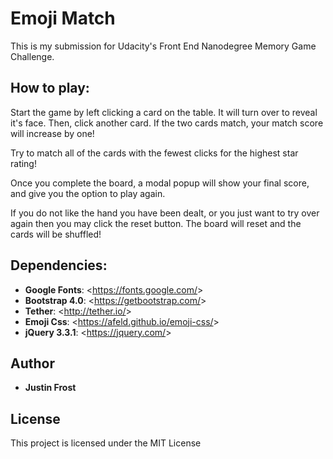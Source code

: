 # Emoji Match

This is my submission for Udacity's Front End Nanodegree Memory Game Challenge.

## How to play:

Start the game by left clicking a card on the table.  It will turn over to reveal
it's face.  Then, click another card.  If the two cards match, your match score
will increase by one!

Try to match all of the cards with the fewest clicks for the highest star rating!

Once you complete the board, a modal popup will show your final score, and give
you the option to play again.

If you do not like the hand you have been dealt, or you just want to try over
again then you may click the reset button.  The board will reset and the cards
will be shuffled!

## Dependencies:
* __Google Fonts__: &lt;<https://fonts.google.com/>&gt;
* __Bootstrap 4.0__: &lt;<https://getbootstrap.com/>&gt;
* __Tether__: &lt;<http://tether.io/>&gt;
* __Emoji Css__: &lt;<https://afeld.github.io/emoji-css/>&gt;
* __jQuery 3.3.1__: &lt;<https://jquery.com/>&gt;



## Author

* **Justin Frost**
## License

This project is licensed under the MIT License
